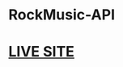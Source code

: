 # RockMusic-API
<a href="https://riad101.github.io/RockMusic-API/index.html"><h1>LIVE SITE</h1></a>

